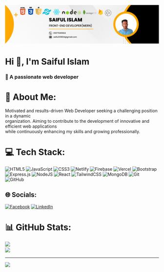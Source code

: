 <img src='https://github.com/saiful0md/saiful0md/blob/main/1716023305876.jpg'/>

<h1 align="">Hi 👋, I'm Saiful Islam</h1>
<h3 align="">🚀 A passionate web developer</h3>

# 💫 About Me:
Motivated and results-driven Web Developer seeking a challenging position in a dynamic<br>organization. Aiming to contribute to the development of innovative and efficient web applications<br>while continuously enhancing my skills and growing professionally.



# 💻 Tech Stack:
![HTML5](https://img.shields.io/badge/html5-%23E34F26.svg?style=for-the-badge&logo=html5&logoColor=white) ![JavaScript](https://img.shields.io/badge/javascript-%23323330.svg?style=for-the-badge&logo=javascript&logoColor=%23F7DF1E) ![CSS3](https://img.shields.io/badge/css3-%231572B6.svg?style=for-the-badge&logo=css3&logoColor=white) ![Netlify](https://img.shields.io/badge/netlify-%23000000.svg?style=for-the-badge&logo=netlify&logoColor=#00C7B7) ![Firebase](https://img.shields.io/badge/firebase-%23039BE5.svg?style=for-the-badge&logo=firebase) ![Vercel](https://img.shields.io/badge/vercel-%23000000.svg?style=for-the-badge&logo=vercel&logoColor=white) ![Bootstrap](https://img.shields.io/badge/bootstrap-%238511FA.svg?style=for-the-badge&logo=bootstrap&logoColor=white) ![Express.js](https://img.shields.io/badge/express.js-%23404d59.svg?style=for-the-badge&logo=express&logoColor=%2361DAFB) ![NodeJS](https://img.shields.io/badge/node.js-6DA55F?style=for-the-badge&logo=node.js&logoColor=white) ![React](https://img.shields.io/badge/react-%2320232a.svg?style=for-the-badge&logo=react&logoColor=%2361DAFB) ![TailwindCSS](https://img.shields.io/badge/tailwindcss-%2338B2AC.svg?style=for-the-badge&logo=tailwind-css&logoColor=white) ![MongoDB](https://img.shields.io/badge/MongoDB-%234ea94b.svg?style=for-the-badge&logo=mongodb&logoColor=white) ![Git](https://img.shields.io/badge/git-%23F05033.svg?style=for-the-badge&logo=git&logoColor=white) ![GitHub](https://img.shields.io/badge/github-%23121011.svg?style=for-the-badge&logo=github&logoColor=white)

## 🌐 Socials:
[![Facebook](https://img.shields.io/badge/Facebook-%231877F2.svg?logo=Facebook&logoColor=white)](https://facebook.com/saiful0md) [![LinkedIn](https://img.shields.io/badge/LinkedIn-%230077B5.svg?logo=linkedin&logoColor=white)](https://linkedin.com/in/saiful-islam-bhuiyan) 

# 📊 GitHub Stats:

![](https://github-readme-streak-stats.herokuapp.com/?user=saiful0md&theme=ocean_dark&hide_border=false)<br/>
![](https://github-readme-stats.vercel.app/api/top-langs/?username=saiful0md&theme=ocean_dark&hide_border=false&include_all_commits=false&count_private=false&layout=compact)

---
[![](https://visitcount.itsvg.in/api?id=saiful0md&icon=7&color=13)](https://visitcount.itsvg.in)

<!-- Proudly created with GPRM ( https://gprm.itsvg.in ) -->

